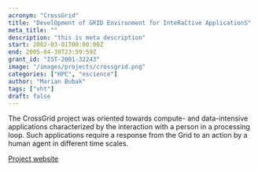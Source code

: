 ```yaml
---
acronym: "CrossGrid"
title: "DevelOpment of GRID Environment for InteRaCtive ApplicationS"
meta_title: ""
description: "this is meta description"
start: 2002-03-01T00:00:00Z
end: 2005-04-30T23:59:59Z
grant_id: "IST-2001-32243"
image: "/images/projects/crossgrid.png"
categories: ["HPC", "escience"]
author: "Marian Bubak"
tags: ["vht"]
draft: false
---
```


The CrossGrid project was oriented towards compute- and data-intensive
applications characterized by the interaction with a person in a processing
loop. Such applications require a response from the Grid to an action by a human
agent in different time scales.

[Project website](http://cordis.europa.eu/project/rcn/63588_en.html)

